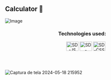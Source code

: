 <h2>Calculator 🧮</h2>

![Image](https://github.com/user-attachments/assets/f19de009-4b35-4f1e-af3e-50a7a1ed3308)

<h3 align="center">Technologies used:</h3>
<ul align="center">
  <img align="center" alt="SD-JS" height="30" width="40" src="https://cdn.jsdelivr.net/gh/devicons/devicon@latest/icons/javascript/javascript-original.svg">
  <img align="center" alt="SD-HTML" height="30" width="40" src="https://cdn.jsdelivr.net/gh/devicons/devicon@latest/icons/html5/html5-original.svg">
  <img align="center" alt="SD-CSS" height="30" width="40" src="https://cdn.jsdelivr.net/gh/devicons/devicon@latest/icons/css3/css3-original.svg">
</ul>
<br>
<br>

![Captura de tela 2024-05-18 215952](https://github.com/SandynellyDiniz/calculator/assets/160080540/325f66e6-310c-46d6-b9d1-fe4fd4430d8f)
